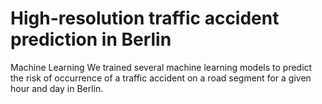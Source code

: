 High-resolution traffic accident prediction in Berlin
=====================================================
Machine Learning
We trained several machine learning models to predict the risk of occurrence of a traffic accident on a road segment for a given hour and day in Berlin.
